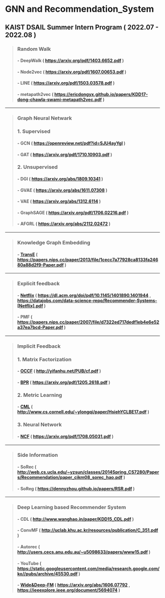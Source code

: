# GNN and Recommendation_System

## KAIST DSAIL Summer Intern Program ( 2022.07 - 2022.08 )
> ### Random Walk 
> #### - DeepWalk ( https://arxiv.org/pdf/1403.6652.pdf )
> #### - Node2vec ( https://arxiv.org/pdf/1607.00653.pdf )
> #### - LINE ( https://arxiv.org/pdf/1503.03578.pdf )
> #### - metapath2vec ( https://ericdongyx.github.io/papers/KDD17-dong-chawla-swami-metapath2vec.pdf )
-----------------------
> ### Graph Neural Netwark
> ### 1. Supervised
> #### - GCN ( https://openreview.net/pdf?id=SJU4ayYgl )
> #### - GAT ( https://arxiv.org/pdf/1710.10903.pdf )
> ### 2. Unsupervised
> #### - DGI ( https://arxiv.org/abs/1809.10341 )
> #### - GVAE ( https://arxiv.org/abs/1611.07308 )
> #### - VAE ( https://arxiv.org/abs/1312.6114 )
> #### - GraphSAGE ( https://arxiv.org/pdf/1706.02216.pdf )
> #### - AFGRL ( https://arxiv.org/abs/2112.02472 )
-----------------------
> ### Knowledge Graph Embedding
> #### - [TransE](https://github.com/kyuhyeokGithub/GNN_RecSys/tree/main/TransE) ( https://papers.nips.cc/paper/2013/file/1cecc7a77928ca8133fa24680a88d2f9-Paper.pdf )
-----------------------
> ### Explicit feedback
> #### - [Netflix](https://github.com/kyuhyeokGithub/GNN_RecSys/tree/main/Netflix) ( https://dl.acm.org/doi/pdf/10.1145/1401890.1401944 , https://datajobs.com/data-science-repo/Recommender-Systems-[Netflix].pdf )
> #### - PMF ( https://papers.nips.cc/paper/2007/file/d7322ed717dedf1eb4e6e52a37ea7bcd-Paper.pdf )
-----------------------
> ### Implicit Feedback
> ### 1. Matrix Factorization
> #### - [OCCF](https://github.com/kyuhyeokGithub/GNN_RecSys/tree/main/OCCF) ( http://yifanhu.net/PUB/cf.pdf )
> #### - [BPR](https://github.com/kyuhyeokGithub/GNN_RecSys/tree/main/BPR) ( https://arxiv.org/pdf/1205.2618.pdf )
> ### 2. Metric Learning
> #### - [CML](https://github.com/kyuhyeokGithub/GNN_RecSys/tree/main/CML) ( http://www.cs.cornell.edu/~ylongqi/paper/HsiehYCLBE17.pdf )
> ### 3. Neural Network
> #### - [NCF](https://github.com/kyuhyeokGithub/GNN_RecSys/tree/main/NCF) ( https://arxiv.org/pdf/1708.05031.pdf )
-----------------------
> ### Side Information
> #### - SoRec ( http://web.cs.ucla.edu/~yzsun/classes/2014Spring_CS7280/Papers/Recommendation/paper_cikm08_sorec_hao.pdf )
> #### - SoReg ( https://dennyzhou.github.io/papers/RSR.pdf )
-----------------------
> ### Deep Learning based Recommender System
> #### - CDL ( http://www.wanghao.in/paper/KDD15_CDL.pdf )
> #### - ConvMF ( http://uclab.khu.ac.kr/resources/publication/C_351.pdf )
> #### - Autorec ( http://users.cecs.anu.edu.au/~u5098633/papers/www15.pdf )
> #### - YouTube ( https://static.googleusercontent.com/media/research.google.com/ko//pubs/archive/45530.pdf )
> #### - [Wide&Deep-FM](https://github.com/kyuhyeokGithub/GNN_RecSys/tree/main/FM) ( https://arxiv.org/abs/1606.07792 , https://ieeexplore.ieee.org/document/5694074 )
